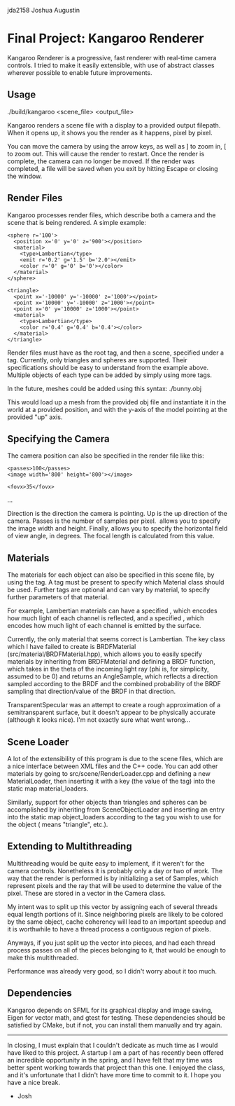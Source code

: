 jda2158
Joshua Augustin

Final Project: Kangaroo Renderer
================================

Kangaroo Renderer is a progressive, fast renderer with real-time camera
controls. I tried to make it easily extensible, with use of abstract classes
wherever possible to enable future improvements.

Usage
-----
./build/kangaroo <scene_file> <output_file>

Kangaroo renders a scene file with a display to a provided output filepath.
When it opens up, it shows you the render as it happens, pixel by pixel. 

You can move the camera by using the arrow keys, as well as ] to zoom in, [ to
zoom out.  This will cause the render to restart. Once the render is complete,
the camera can no longer be moved. If the render was completed, a file will be
saved when you exit by hitting Escape or closing the window.

Render Files
------------
Kangaroo processes render files, which describe both a camera and the scene that is
being rendered. A simple example:

<?xml version="1.0" encoding="UTF-8"?>
<render>
  <scene>

    <sphere r='100'>
      <position x='0' y='0' z='900'></position>
      <material>
        <type>Lambertian</type>
        <emit r='0.2' g='1.5' b='2.0'></emit>
        <color r='0' g='0' b='0'></color>
      </material>
    </sphere>

    <triangle>
      <point x='-10000' y='-10000' z='1000'></point>
      <point x='10000' y='-10000' z='1000'></point>
      <point x='0' y='10000' z='1000'></point>
      <material>
        <type>Lambertian</type>
        <color r='0.4' g='0.4' b='0.4'></color>
      </material>
    </triangle>

  </scene>
</render>

Render files must have <render> as the root tag, and then a scene, specified
under a <scene> tag. Currently, only triangles and spheres are supported. Their
specifications should be easy to understand from the example above. Multiple
objects of each type can be added by simply using more tags.

In the future, meshes could be added using this syntax:
    <mesh>
      <position x='-10' y='0' z='0'></position>
      <up x='0' y='1' z='0'></up>
			<file>./bunny.obj</file>
    </mesh>

This would load up a mesh from the provided obj file and instantiate it in the
world at a provided position, and with the y-axis of the model pointing at the
provided "up" axis.

Specifying the Camera
---------------------
The camera position can also be specified in the render file like this:
<?xml version="1.0" encoding="UTF-8"?>
<render>
  <camera>
    <position x='0' y='0' z='-100'></position>
    <direction x='0' y='0' z='1'></direction>
    <up x='0' y='1' z='0'></up>

    <passes>100</passes>
    <image width='800' height='800'></image>

    <fovx>35</fovx>
  </camera>
  <scene>
	...
  </scene>
</render>

Direction is the direction the camera is pointing. Up is the up direction of the
camera. Passes is the number of samples per pixel. <image> allows you to specify
the image width and height. Finally, <fovx> allows you to specify the horizontal
field of view angle, in degrees. The focal length is calculated from this
value.

Materials
---------
The materials for each object can also be specified in this scene file, by using
the <material> tag. A <type> tag must be present to specify which Material class
should be used. Further tags are optional and can vary by material, to specify
further parameters of that material. 

For example, Lambertian materials can have
a specified <color>, which encodes how much light of each channel is reflected,
and a specified <emit>, which encodes how much light of each channel is emitted
by the surface.

Currently, the only material that seems correct is Lambertian. The key class
which I have failed to create is BRDFMaterial (src/material/BRDFMaterial.hpp),
which allows you to easily specify materials by inheriting from BRDFMaterial and
defining a BRDF function, which takes in the theta of the incoming light ray
(phi is, for simplicity, assumed to be 0) and returns an AngleSample, which
reflects a direction sampled according to the BRDF and the combined probability
of the BRDF sampling that direction/value of the BRDF in that direction.

TransparentSpecular was an attempt to create a rough approximation of a
semitransparent surface, but it doesn't appear to be physically accurate
(although it looks nice). I'm not exactly sure what went wrong...

Scene Loader
------------
A lot of the extensibility of this program is due to the scene files, which are
a nice interface between XML files and the C++ code. You can add other materials
by going to src/scene/RenderLoader.cpp and defining a new MaterialLoader, then
inserting it with a key (the value of the <type> tag) into the static map
material_loaders.

Similarly, support for other objects than triangles and spheres can be
accomplished by inheriting from SceneObjectLoader and inserting an entry into
the static map object_loaders according to the tag you wish to use for the
object (<triangle> means "triangle", etc.).


Extending to Multithreading
---------------------------
Multithreading would be quite easy to implement, if it weren't for the camera
controls. Nonetheless it is probably only a day or two of work. The way that the
render is performed is by initializing a set of Samples, which represent pixels
and the ray that will be used to determine the value of the pixel. These are
stored in a vector in the Camera class.

My intent was to split up this vector by assigning each of several threads equal
length portions of it. Since neighboring pixels are likely to be colored by the
same object, cache coherency will lead to an important speedup and it is
worthwhile to have a thread process a contiguous region of pixels.

Anyways, if you just split up the vector into pieces, and had each thread
process passes on all of the pieces belonging to it, that would be enough to
make this multithreaded.

Performance was already very good, so I didn't worry about it too much.


Dependencies
------------
Kangaroo depends on SFML for its graphical display and image saving, Eigen for
vector math, and gtest for testing. These dependencies should be satisfied by
CMake, but if not, you can install them manually and try again.

--------------

In closing, I must explain that I couldn't dedicate as much time as I would have
liked to this project. A startup I am a part of has recently been offered an
incredible opportunity in the spring, and I have felt that my time was better
spent working towards that project than this one. I enjoyed the class, and it's
unfortunate that I didn't have more time to commit to it. I hope you have a nice
break.

- Josh
